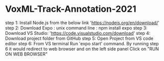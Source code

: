 # VoxML-Track-Annotation-2021
step 1: Install Node.js from the below link 
         'https://nodejs.org/en/download/'
step 2: Download Expo : 
         unix command line : npm install expo
step 3: Download VS Studio:
        'https://code.visualstudio.com/download'
step 4: Download project folder from GitHub
step 5: Open Project from VS code editor
step 6: From VS terminal Run 'expo start' command.
By running step 6 it would redirect to web browser and on the left side panel Click on "RUN ON WEB BROWSER"

